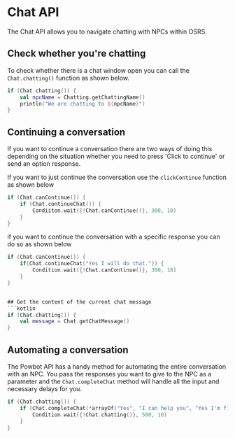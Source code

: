 # Chat API
The Chat API allows you to navigate chatting with NPCs within OSRS.

## Check whether you're chatting
To check whether there is a chat window open you can call the `Chat.chatting()` function as shown below.

```kotlin
if (Chat.chatting()) {
    val npcName = Chatting.getChattingName()
    println("We are chatting to ${npcName}")
}
```

## Continuing a conversation
If you want to continue a conversation there are two ways of doing this depending on the situation whether you need to press 'Click to continue' or send an option response.

If you want to just continue the conversation use the `clickContinue` function as shown below

```kotlin
if (Chat.canContinue()) {
    if (Chat.continueChat()) {
        Condiiton.wait({!Chat.canContinue()}, 300, 10)
    }
}
```

if you want to continue the conversation with a specific response you can do so as shown below

```kotlin
if (Chat.canContinue()) {
    if(Chat.continueChat("Yes I will do that.")) {
        Condition.wait({!Chat.canContinue()}, 300, 10)
    }
}


## Get the content of the current chat message
```kotlin
if (Chat.chatting()) {
    val message = Chat.getChatMessage()
}
```

## Automating a conversation
The Powbot API has a handy method for automating the entire conversation with an NPC. You pass the responses you want to give to the NPC as a parameter and the `Chat.completeChat` method will handle all the input and necessary delays for you.

```kotlin
if (Chat.chatting()) {
    if (Chat.completeChat(*arrayOf("Yes", "I can help you", "Yes I'm fiunished talking"))) {
        Condition.wait({!Chat.chatting()}, 500, 10)
    }
}
```


